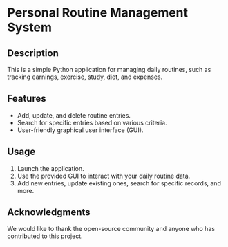 # Personal Routine Management System

## Description
This is a simple Python application for managing daily routines, such as tracking earnings, exercise, study, diet, and expenses.

## Features
- Add, update, and delete routine entries.
- Search for specific entries based on various criteria.
- User-friendly graphical user interface (GUI).

## Usage
1. Launch the application.
2. Use the provided GUI to interact with your daily routine data.
3. Add new entries, update existing ones, search for specific records, and more.

## Acknowledgments
We would like to thank the open-source community and anyone who has contributed to this project.


